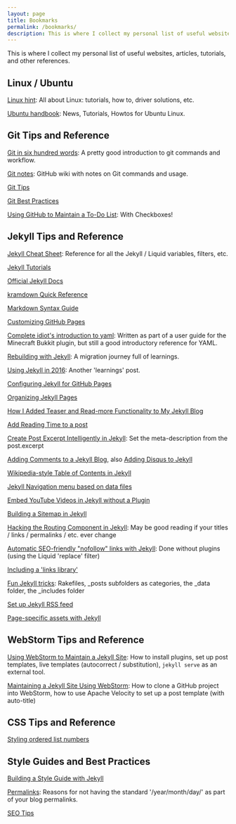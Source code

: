 ```yaml
---
layout: page
title: Bookmarks
permalink: /bookmarks/
description: This is where I collect my personal list of useful websites, articles, tutorials, and other references. 
---
```

This is where I collect my personal list of useful websites, articles, tutorials, and other references.

## Linux / Ubuntu
[Linux hint](https://linuxhint.com/):
All about Linux: tutorials, how to, driver solutions, etc.

[Ubuntu handbook](https://ubuntuhandbook.org):
News, Tutorials, Howtos for Ubuntu Linux.

## Git Tips and Reference

[Git in six hundred words](https://maryrosecook.com/blog/post/git-in-six-hundred-words): A pretty good introduction to git commands and workflow.

[Git notes](https://github.com/stylekit/research/wiki/Git-notes): GitHub wiki with notes on Git commands and usage.

[Git Tips](https://github.com/git-tips/tips)

[Git Best Practices](https://sethrobertson.github.io/GitBestPractices/)

[Using GitHub to Maintain a To-Do List](http://lifehacker.com/why-a-github-gist-is-my-favorite-to-do-list-1493063613): With Checkboxes!




## Jekyll Tips and Reference

[Jekyll Cheat Sheet](https://learn.cloudcannon.com/jekyll-cheat-sheet/):
Reference for all the Jekyll / Liquid variables, filters, etc.

[Jekyll Tutorials](https://learn.cloudcannon.com/)

[Official Jekyll Docs](http://jekyllrb.com/docs/home/)

[kramdown Quick Reference](https://kramdown.gettalong.org/quickref.html)

[Markdown Syntax Guide](https://sourceforge.net/p/jekyllc/wiki/markdown_syntax/)

[Customizing GitHub Pages](https://help.github.com/categories/customizing-github-pages/)

[Complete idiot's introduction to yaml](https://github.com/Animosity/CraftIRC/wiki/Complete-idiot's-introduction-to-yaml):
Written as part of a user guide for the Minecraft Bukkit plugin, but still a good introductory reference for YAML.

[Rebuilding with Jekyll](https://keirwhitaker.com/blog/rebuilding-keirwhitaker-dotcom-with-jekyll/): A migration journey full of learnings.

[Using Jekyll in 2016](https://mademistakes.com/articles/using-jekyll-2016/): Another 'learnings' post.

[Configuring Jekyll for GitHub Pages](http://downtothewire.io/2015/08/15/configuring-jekyll-for-user-and-project-github-pages/)

[Organizing Jekyll Pages](http://damonbauer.me/organizing-jekyll-pages/)

[How I Added Teaser and Read-more Functionality to My Jekyll Blog](http://www.seanbuscay.com/blog/jekyll-teaser-pager-and-read-more/)

[Add Reading Time to a post](https://medium.com/@r3id/jekyll-tips-tricks-315dd45eab0c)

[Create Post Excerpt Intelligently in Jekyll](http://theunixtips.com/create-post-excerpt-intelligently-in-jekyll/): 
Set the meta-description from the post.excerpt

[Adding Comments to a Jekyll Blog](https://keirwhitaker.com/blog/adding-comments-to-jekyll-blog/), also
[Adding Disqus to Jekyll](http://developmentsindigital.com/jekyll/blog/2014/04/14/adding-disqus-to-a-jekyll-blog/)

[Wikipedia-style Table of Contents in Jekyll](https://blog.webjeda.com/jekyll-toc/)

[Jekyll Navigation menu based on data files](https://protesilaos.com/codelog/jekyll-menu-data/)

[Embed YouTube Videos in Jekyll without a Plugin](http://www.adamwadeharris.com/how-to-easily-embed-youtube-videos-in-jekyll-sites-without-a-plugin/)

[Building a Sitemap in Jekyll](http://davidensinger.com/2013/03/generating-a-sitemap-in-jekyll-without-a-plugin/)

[Hacking the Routing Component in Jekyll](https://www.sitepoint.com/hacking-routing-component-jekyll/): May be good reading if your titles / links / permalinks / etc. ever change

[Automatic SEO-friendly "nofollow" links with Jekyll](https://jamiegoodwin.uk/seo-friendly-nofollow-links-jekyll-github-pages/): Done without plugins (using the Liquid 'replace' filter)

[Including a 'links library'](https://stackoverflow.com/a/32757152/7933110)

[Fun Jekyll tricks](http://www.madebymarket.com/blog/dev/fun-jekyll-tricks.html):
 Rakefiles, _posts subfolders as categories, the _data folder, the _includes folder

[Set up Jekyll RSS feed](https://learn.cloudcannon.com/jekyll/rss-feed/)

[Page-specific assets with Jekyll](http://mattgemmell.com/page-specific-assets-with-jekyll/)


## WebStorm Tips and Reference

[Using WebStorm to Maintain a Jekyll Site](http://hadihariri.com/2014/01/04/using-webstorm-to-maintain-a-jekyll-site/): 
How to install plugins, set up post templates, live templates (autocorrect / substitution), `jekyll serve` as an external tool.

[Maintaining a Jekyll Site Using WebStorm](https://aevyz.github.io/adv-jekyll/Maintaining-A-Jekyll-Site-Using-Webstorm.html): 
How to clone a GitHub project into WebStorm, how to use Apache Velocity to set up a post template (with auto-title)


## CSS Tips and Reference

[Styling ordered list numbers](http://www.456bereastreet.com/archive/201105/styling_ordered_list_numbers/)


## Style Guides and Best Practices

[Building a Style Guide with Jekyll](https://mademistakes.com/articles/jekyll-style-guide/)

[Permalinks](http://mattgemmell.com/permalinks/): Reasons for not having the standard '/year/month/day/' as part of your blog permalinks.

[SEO Tips](http://bretthard.in/post/seo-layout-and-site-tips)